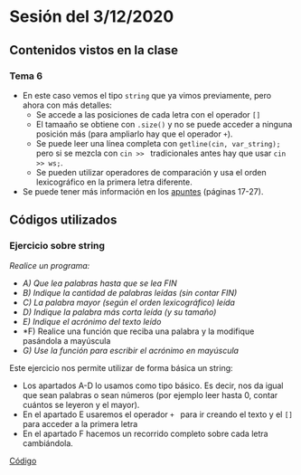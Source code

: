 # Sesión del 3/12/2020

## Contenidos vistos en la clase

### Tema 6
* En este caso vemos el tipo `string` que ya vimos previamente, pero ahora con más detalles:
  * Se accede a las posiciones de cada letra con el operador `[]`
  * El tamaaño se obtiene con `.size()` y no se puede acceder a ninguna posición más (para ampliarlo hay que el operador `+`).
  * Se puede leer una línea completa con `getline(cin, var_string);` pero si se mezcla con `cin >> ` tradicionales antes hay que usar `cin >> ws;`.
  * Se pueden utilizar operadores de comparación y usa el orden lexicográfico en la primera letra diferente.
* Se puede tener más información en los [apuntes](https://eii.cv.uma.es/pluginfile.php/233727/mod_resource/content/2/Tema%206.pdf) (páginas 17-27).
  
## Códigos utilizados

### Ejercicio sobre string
*Realice un programa:*
* *A) Que lea palabras hasta que se lea FIN*
* *B) Indique la cantidad de palabras leídas (sin contar FIN)*
* *C) La palabra mayor (según el orden lexicográfico) leída*
* *D) Indique la palabra más corta leída (y su tamaño)*
* *E) Indique el acrónimo del texto leído*
* *F) Realice una función que reciba una palabra y la modifique pasándola a mayúscula
* *G) Use la función para escribir el acrónimo en mayúscula*


Este ejercicio nos permite utilizar de forma básica un string:
* Los apartados A-D lo usamos como tipo básico. Es decir, nos da igual que sean palabras o sean números (por ejemplo leer hasta 0, contar cuántos se leyeron y el mayor).
* En el apartado E usaremos el operador `+ ` para ir creando el texto y el `[] ` para acceder a la primera letra
* En el apartado F hacemos un recorrido completo sobre cada letra cambiándola.

[Código](sesion3.12.20/string.cpp)
